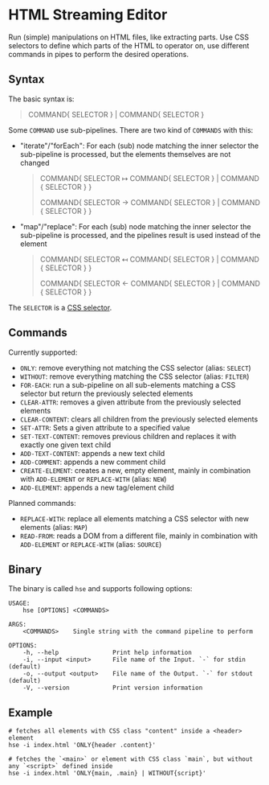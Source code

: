 HTML Streaming Editor
=======================

Run (simple) manipulations on HTML files, like extracting parts.
Use CSS selectors to define which parts of the HTML to operator on,
use different commands in pipes to perform the desired operations.

Syntax
----------

The basic syntax is:
> COMMAND{ SELECTOR } | COMMAND{ SELECTOR }

Some `COMMAND` use sub-pipelines. There are two kind of `COMMANDS` with this:
- "iterate"/"forEach": For each (sub) node matching the inner selector the sub-pipeline is processed, but the elements themselves are not changed

  > COMMAND{ SELECTOR ↦ COMMAND{ SELECTOR } | COMMAND { SELECTOR } }
  > 
  > COMMAND{ SELECTOR -> COMMAND{ SELECTOR } | COMMAND { SELECTOR } }

- "map"/"replace": For each (sub) node matching the inner selector the sub-pipeline is processed, and the pipelines result is used instead of the element

  > COMMAND{ SELECTOR ↤ COMMAND{ SELECTOR } | COMMAND { SELECTOR } }
  > 
  > COMMAND{ SELECTOR <- COMMAND{ SELECTOR } | COMMAND { SELECTOR } }
 
The `SELECTOR` is a [CSS selector](https://developer.mozilla.org/en-US/docs/Web/CSS/CSS_Selectors).

Commands
-------------

Currently supported:

- `ONLY`: remove everything not matching the CSS selector (alias: `SELECT`)
- `WITHOUT`: remove everything matching the CSS selector (alias: `FILTER`)
- `FOR-EACH`: run a sub-pipeline on all sub-elements matching a CSS selector but return the previously selected elements
- `CLEAR-ATTR`: removes a given attribute from the previously selected elements  
- `CLEAR-CONTENT`: clears all children from the previously selected elements
- `SET-ATTR`: Sets a given attribute to a specified value
- `SET-TEXT-CONTENT`: removes previous children and replaces it with exactly one given text child
- `ADD-TEXT-CONTENT`: appends a new text child
- `ADD-COMMENT`: appends a new comment child
- `CREATE-ELEMENT`: creates a new, empty element, mainly in combination with `ADD-ELEMENT` or `REPLACE-WITH` (alias: `NEW`)
- `ADD-ELEMENT`: appends a new tag/element child

Planned commands:

- `REPLACE-WITH`: replace all elements matching a CSS selector with new elements (alias: `MAP`)
- `READ-FROM`: reads a DOM from a different file, mainly in combination with `ADD-ELEMENT` or `REPLACE-WITH` (alias: `SOURCE`) 


Binary
-------

The binary is called `hse` and supports following options:

```
USAGE:
    hse [OPTIONS] <COMMANDS>

ARGS:
    <COMMANDS>    Single string with the command pipeline to perform

OPTIONS:
    -h, --help               Print help information
    -i, --input <input>      File name of the Input. `-` for stdin (default)
    -o, --output <output>    File name of the Output. `-` for stdout (default)
    -V, --version            Print version information
```

Example
--------

```shell
# fetches all elements with CSS class "content" inside a <header> element
hse -i index.html 'ONLY{header .content}'
```

```shell
# fetches the `<main>` or element with CSS class `main`, but without any `<script>` defined inside
hse -i index.html 'ONLY{main, .main} | WITHOUT{script}'
```
